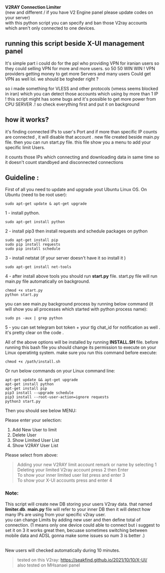 <b>V2RAY Connection Limiter</b> <br>
(new and different / if you have V2 Engine panel please update codes on your server)<br>
with this python script you can specify and ban those V2ray accounts which aren't only connected to one devices. 


## running this script beside X-UI management panel
It's simple part i could do for the ppl who providing VPN for iranian users so they could selling VPN for more and more users. so 50 50 WIN WIN ! VPN providers getting money to get more Servers and many users Could get VPN as well lol. we should be togheder right ?

so i made something for VLESS and other protocols (vmess seems blocked in iran) which you can detect those accounts which using by more than 1 IP ! this script might has some bugs and it's possible to get more power from CPU SERVER .! so check everything first and put it on background



## how it works?
it's finding connected IPs to user's Port and if more than specific IP counts are connected , it will disable that account . new file created beside main.py file. then you can run start.py file. this file show you a menu to add your specific limit Users.

it counts those IPs which connecting and downloading data in same time so it doesn't count standbyed and disconnected connections


## Guideline :
First of all you need to update and upgrade yout Ubuntu Linux OS.
  On Ubuntu (need to be root user):
  ```
  sudo apt-get update & apt-get upgrade
  ```
1 - install python.
  ```
  sudo apt-get install python
  ```
2 - install pip3 then install requests and schedule packages on python<br>
  ```
  sudo apt-get install pip
  sudo pip install requests
  sudo pip install schedule
  ```
3 - install netstat (if your server doesn't have it so install it )<br>
  ```
  sudo apt-get install net-tools
  ```
4 - after install above tools you should run <b>start.py</b> file. start.py file will run main.py file automatically on background.<br>

  ```
  chmod +x start.py
  python start.py
  ```
  you can see main.py background process by running below command (it will show you all processes which started with python process name):
  ```
  sudo ps -aux | grep python
  ```
  
5 - you can set telegram bot token + your tlg chat_id for notification as well . it's pretty clear on the code .

All of the above options will be installed by running <b>INSTALL.SH</b> file. before running this bash file you should change its permission to execute on your Linux operatintg system. make sure you run this command before execute:
  ```
  chmod +x /path/install.sh
  ```
 Or
 run below commands on your Linux command line:
  ```
apt-get update && apt-get upgrade
apt-get install python
apt-get install pip
pip3 install --upgrade schedule
pip3 install --root-user-action=ignore requests
python3 start.py
  ```
 Then you should see below MENU:

Please enter your selection:
  1. Add New User to limit
  2. Delete User
  3. Show Limited User List
  4. Show V2RAY User List

Please select from above:

   > Adding your new V2RAY limit account remark or name by selecting 1 <br>
   > Deleting your limited V2ray account press 2 then Enter <br>
   > To show your inner limited user list press and enter 3 <br>
   > To show your X-UI accounts press and enter 4 <br>


### Note: 
This script will create new DB storing your users V2ray data. that named <b>limiter.db</b>. <b>main.py</b> file will refer to your inner DB then it will detect how many IPs are using from your specific v2ray user. <br>
you can change Limits by adding new user and then define total of connection. (1 means only one device could able to connect but i suggest to set it on 3 it works great then, becuase sometimes switching between mobile data and ADSL gonna make some issues so num 3 is better .) <br><br>

New users will checked automatically during 10 minutes. <br>
> tested on this V2ray: https://seakfind.github.io/2021/10/10/X-UI/ <br>
> also tested on MHsanaei panel
